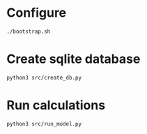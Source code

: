 # Configure

```
./bootstrap.sh
```

# Create sqlite database

```
python3 src/create_db.py
```

# Run calculations

```
python3 src/run_model.py
```

